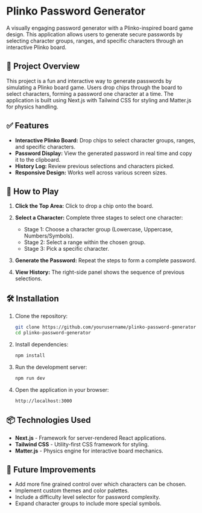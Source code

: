 # Plinko Password Generator

A visually engaging password generator with a Plinko-inspired board game design. This application allows users to generate secure passwords by selecting character groups, ranges, and specific characters through an interactive Plinko board.

## 🎯 Project Overview

This project is a fun and interactive way to generate passwords by simulating a Plinko board game. Users drop chips through the board to select characters, forming a password one character at a time. The application is built using Next.js with Tailwind CSS for styling and Matter.js for physics handling.

## ✅ Features

* **Interactive Plinko Board:** Drop chips to select character groups, ranges, and specific characters.
* **Password Display:** View the generated password in real time and copy it to the clipboard.
* **History Log:** Review previous selections and characters picked.
* **Responsive Design:** Works well across various screen sizes.

## 🚀 How to Play

1. **Click the Top Area:** Click to drop a chip onto the board.
2. **Select a Character:** Complete three stages to select one character:

   * Stage 1: Choose a character group (Lowercase, Uppercase, Numbers/Symbols).
   * Stage 2: Select a range within the chosen group.
   * Stage 3: Pick a specific character.
3. **Generate the Password:** Repeat the steps to form a complete password.
4. **View History:** The right-side panel shows the sequence of previous selections.

## 🛠️ Installation

1. Clone the repository:

   ```bash
   git clone https://github.com/yourusername/plinko-password-generator.git
   cd plinko-password-generator
   ```

2. Install dependencies:

   ```bash
   npm install
   ```

3. Run the development server:

   ```bash
   npm run dev
   ```

4. Open the application in your browser:

   ```
   http://localhost:3000
   ```

## 📦 Technologies Used

* **Next.js** - Framework for server-rendered React applications.
* **Tailwind CSS** - Utility-first CSS framework for styling.
* **Matter.js** - Physics engine for interactive board mechanics.

## 📅 Future Improvements

* Add more fine grained control over which characters can be chosen.
* Implement custom themes and color palettes.
* Include a difficulty level selector for password complexity.
* Expand character groups to include more special symbols.
